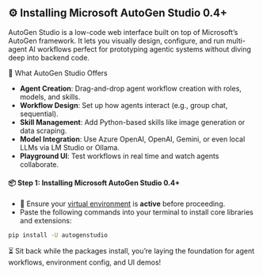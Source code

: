 ## ⚙️ Installing Microsoft AutoGen Studio 0.4+
AutoGen Studio is a low-code web interface built on top of Microsoft’s AutoGen framework. It lets you visually design, configure, and run multi-agent AI workflows perfect for prototyping agentic systems without diving deep into backend code.

🧠 What AutoGen Studio Offers
- **Agent Creation**: Drag-and-drop agent workflow creation with roles, models, and skills.
- **Workflow Design**: Set up how agents interact (e.g., group chat, sequential).
- **Skill Management**: Add Python-based skills like image generation or data scraping.
- **Model Integration**: Use Azure OpenAI, OpenAI, Gemini, or even local LLMs via LM Studio or Ollama.
- **Playground UI**: Test workflows in real time and watch agents collaborate.

#### 📦 Step 1: Installing Microsoft AutoGen Studio 0.4+
- 🧠 Ensure your [virtual environment](../pages/CreatePythonVirtualEnv.md) is **active** before proceeding.
- Paste the following commands into your terminal to install core libraries and extensions:
```bash
pip install -U autogenstudio
```
⏳ Sit back while the packages install, you’re laying the foundation for agent workflows, environment config, and UI demos!

